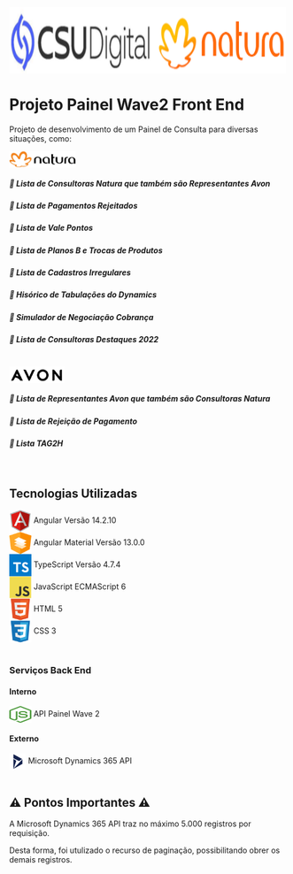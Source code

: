 <img align="center" alt="Hugo-CSharp" height="120" width="500" src="https://github.com/18216878/18216878/blob/master/csu-natura.png?raw=true">


# Projeto Painel Wave2 Front End

Projeto de desenvolvimento de um Painel de Consulta para diversas situações, como:

<img align="center" alt="Hugo-CSharp" height="30" width="120" src="https://github.com/18216878/18216878/blob/master/revendedora-natura-cadastro.png?raw=true">

##### 📝 Lista de Consultoras Natura que também são Representantes Avon
##### 📝 Lista de Pagamentos Rejeitados
##### 📝 Lista de Vale Pontos
##### 📝 Lista de Planos B e Trocas de Produtos
##### 📝 Lista de Cadastros Irregulares
##### 📝 Hisórico de Tabulações do Dynamics
##### 📝 Simulador de Negociação Cobrança
##### 📝 Lista de Consultoras Destaques 2022
<br>

<img align="center" alt="Hugo-CSharp" height="30" width="100" src="https://github.com/18216878/18216878/blob/master/avon.png?raw=true">

##### 📝 Lista de Representantes Avon que também são Consultoras Natura
##### 📝 Lista de Rejeição de Pagamento
##### 📝 Lista TAG2H

<br>

## Tecnologias Utilizadas

<div style="display: inline-block">
  <img align="center" alt="Hugo-Angular" height="40" width="40" src="https://github.com/18216878/18216878/blob/master/angularjs-original.svg?raw=true">
  Angular Versão 14.2.10
</div>
<br>

<div style="display: inline-block">
  <img align="center" alt="Hugo-Css3" height="40" width="40" src="https://github.com/18216878/18216878/blob/master/angular-material.png?raw=true">
  Angular Material Versão 13.0.0
</div>
<br>

<div style="display: inline-block">
  <img align="center" alt="Hugo-Bootstrap" height="40" width="40" src="https://github.com/hugo-nascimento/hugo-nascimento/blob/master/typescript-2.svg?raw=true">
  TypeScript Versão 4.7.4
</div>
<br>
<div style="display: inline-block">
  <img align="center" alt="Hugo-Js" height="40" width="40" src="https://github.com/hugo-nascimento/hugo-nascimento/blob/master/javascript-original.svg?raw=true">
  JavaScript ECMAScript 6
</div>
<br>
<div style="display: inline-block">
  <img align="center" alt="Hugo-Html5" height="40" width="40" src="https://github.com/hugo-nascimento/hugo-nascimento/blob/master/html5-original.svg?raw=true">
  HTML 5
</div>
<br>
<div style="display: inline-block">
  <img align="center" alt="Hugo-Css3" height="40" width="40" src="https://github.com/hugo-nascimento/hugo-nascimento/blob/master/css3-original.svg?raw=true">
  CSS 3
</div>
<br>
<br>


### Serviços Back End

#### Interno

<div style="display: inline-block">
  <img align="center" alt="Hugo-NodeJs" height="30" width="40" src="https://github.com/18216878/18216878/blob/master/node-js.svg">
  API Painel Wave 2
</div>
<br>


#### Externo

<div style="display: inline-block">
  <img align="center" alt="Hugo-Swagger" height="30" width="30" src="https://github.com/18216878/18216878/blob/master/dynamics-original.png?raw=true">
  Microsoft Dynamics 365 API
</div>
<br/>

<br>

## ⚠️ Pontos Importantes ⚠️

<p>A Microsoft Dynamics 365 API traz no máximo 5.000 registros por requisição.</p>
<p>Desta forma, foi utulizado o recurso de paginação, possibilitando obrer os demais registros.</p>


